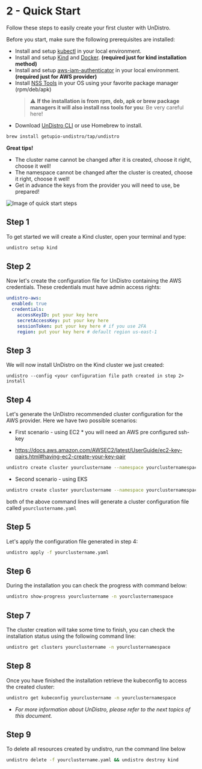 # 2 - Quick Start

Follow these steps to easily create your first cluster with UnDistro.

Before you start, make sure the following prerequisites are installed:

- Install and setup [kubectl](https://kubernetes.io/docs/tasks/tools/install-kubectl/) in your local environment.
- Install and setup [Kind](https://kind.sigs.k8s.io/docs/user/quick-start/#installation) and [Docker](https://www.docker.com/get-started). **(required just for kind installation method)**
- Install and setup [aws-iam-authenticator](https://docs.aws.amazon.com/eks/latest/userguide/install-aws-iam-authenticator.html) in your local environment. **(required just for AWS provider)**
- Install [NSS Tools](https://developer.mozilla.org/en-US/docs/Mozilla/Projects/NSS/tools) in your OS using your favorite package manager (rpm/deb/apk)
  > :warning: **If the installation is from rpm, deb, apk or brew package managers it will also install nss tools for you**: Be very careful here!
- Download [UnDistro CLI](https://github.com/getupio-undistro/undistro/releases) or use Homebrew to install.

```bash
brew install getupio-undistro/tap/undistro
```

**Great tips!**

- The cluster name cannot be changed after it is created, choose it right, choose it well!
- The namespace cannot be changed after the cluster is created, choose it right, choose it well!
- Get in advance the keys from the provider you will need to use, be prepared!

![Image of quick start steps](https://raw.githubusercontent.com/getupio-undistro/undistro/main/website/src/assets/images/quick-start.jpg)

## Step 1

To get started we will create a Kind cluster, open your terminal and type:

```bash
undistro setup kind
```

## Step 2

Now let's create the configuration file for UnDistro containing the AWS credentials. These credentials must have admin access rights:

```yaml
undistro-aws:
  enabled: true
  credentials:
    accessKeyID: put your key here
    secretAccessKey: put your key here
    sessionToken: put your key here # if you use 2FA
    region: put your key here # default region us-east-1
```

## Step 3

We will now install UnDistro on the Kind cluster we just created:

```console
undistro --config <your configuration file path created in step 2> install
```

## Step 4

Let's generate the UnDistro recommended cluster configuration for the AWS provider. Here we have two possible scenarios:

- First scenario - using EC2 \* you will need an AWS pre configured ssh-key

* https://docs.aws.amazon.com/AWSEC2/latest/UserGuide/ec2-key-pairs.html#having-ec2-create-your-key-pair

```bash
undistro create cluster yourclustername --namespace yourclusternamespace --infra aws --flavor ec2 --ssh-key-name yoursshkeyname --generate-file
```

- Second scenario - using EKS

```bash
undistro create cluster yourclustername --namespace yourclusternamespace --infra aws --flavor eks --generate-file
```

both of the above command lines will generate a cluster configuration file called `yourclustername.yaml`

## Step 5

Let's apply the configuration file generated in step 4:

```bash
undistro apply -f yourclustername.yaml
```

## Step 6

During the installation you can check the progress with command below:

```bash
undistro show-progress yourclustername -n yourclusternamespace
```

## Step 7

The cluster creation will take some time to finish, you can check the installation status using the following command line:

```bash
undistro get clusters yourclustername -n yourclusternamespace
```

## Step 8

Once you have finished the installation retrieve the kubeconfig to access the created cluster:

```bash
undistro get kubeconfig yourclustername -n yourclusternamespace
```

- _For more information about UnDistro, please refer to the next topics of this document._

## Step 9

To delete all resources created by undistro, run the command line below

```bash
undistro delete -f yourclustername.yaml && undistro destroy kind
```